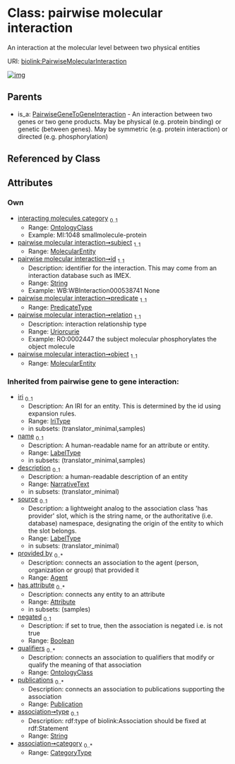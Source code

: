 
# Class: pairwise molecular interaction


An interaction at the molecular level between two physical entities

URI: [biolink:PairwiseMolecularInteraction](https://w3id.org/biolink/vocab/PairwiseMolecularInteraction)


[![img](https://yuml.me/diagram/nofunky;dir:TB/class/[Publication],[MolecularEntity]<object%201..1-%20[PairwiseMolecularInteraction&#124;id:string;predicate:predicate_type;relation:uriorcurie;negated(i):boolean%20%3F;type(i):string%20%3F;category(i):category_type%20*;iri(i):iri_type%20%3F;name(i):label_type%20%3F;description(i):narrative_text%20%3F;source(i):label_type%20%3F],[MolecularEntity]<subject%201..1-%20[PairwiseMolecularInteraction],[OntologyClass]<interacting%20molecules%20category%200..1-++[PairwiseMolecularInteraction],[PairwiseGeneToGeneInteraction]^-[PairwiseMolecularInteraction],[PairwiseGeneToGeneInteraction],[OntologyClass],[MolecularEntity],[Attribute],[Agent])](https://yuml.me/diagram/nofunky;dir:TB/class/[Publication],[MolecularEntity]<object%201..1-%20[PairwiseMolecularInteraction&#124;id:string;predicate:predicate_type;relation:uriorcurie;negated(i):boolean%20%3F;type(i):string%20%3F;category(i):category_type%20*;iri(i):iri_type%20%3F;name(i):label_type%20%3F;description(i):narrative_text%20%3F;source(i):label_type%20%3F],[MolecularEntity]<subject%201..1-%20[PairwiseMolecularInteraction],[OntologyClass]<interacting%20molecules%20category%200..1-++[PairwiseMolecularInteraction],[PairwiseGeneToGeneInteraction]^-[PairwiseMolecularInteraction],[PairwiseGeneToGeneInteraction],[OntologyClass],[MolecularEntity],[Attribute],[Agent])

## Parents

 *  is_a: [PairwiseGeneToGeneInteraction](PairwiseGeneToGeneInteraction.md) - An interaction between two genes or two gene products. May be physical (e.g. protein binding) or genetic (between genes). May be symmetric (e.g. protein interaction) or directed (e.g. phosphorylation)

## Referenced by Class


## Attributes


### Own

 * [interacting molecules category](interacting_molecules_category.md)  <sub>0..1</sub>
     * Range: [OntologyClass](OntologyClass.md)
     * Example: MI:1048 smallmolecule-protein
 * [pairwise molecular interaction➞subject](pairwise_molecular_interaction_subject.md)  <sub>1..1</sub>
     * Range: [MolecularEntity](MolecularEntity.md)
 * [pairwise molecular interaction➞id](pairwise_molecular_interaction_id.md)  <sub>1..1</sub>
     * Description: identifier for the interaction. This may come from an interaction database such as IMEX.
     * Range: [String](types/String.md)
     * Example: WB:WBInteraction000538741 None
 * [pairwise molecular interaction➞predicate](pairwise_molecular_interaction_predicate.md)  <sub>1..1</sub>
     * Range: [PredicateType](types/PredicateType.md)
 * [pairwise molecular interaction➞relation](pairwise_molecular_interaction_relation.md)  <sub>1..1</sub>
     * Description: interaction relationship type
     * Range: [Uriorcurie](types/Uriorcurie.md)
     * Example: RO:0002447 the subject molecular phosphorylates the object molecule
 * [pairwise molecular interaction➞object](pairwise_molecular_interaction_object.md)  <sub>1..1</sub>
     * Range: [MolecularEntity](MolecularEntity.md)

### Inherited from pairwise gene to gene interaction:

 * [iri](iri.md)  <sub>0..1</sub>
     * Description: An IRI for an entity. This is determined by the id using expansion rules.
     * Range: [IriType](types/IriType.md)
     * in subsets: (translator_minimal,samples)
 * [name](name.md)  <sub>0..1</sub>
     * Description: A human-readable name for an attribute or entity.
     * Range: [LabelType](types/LabelType.md)
     * in subsets: (translator_minimal,samples)
 * [description](description.md)  <sub>0..1</sub>
     * Description: a human-readable description of an entity
     * Range: [NarrativeText](types/NarrativeText.md)
     * in subsets: (translator_minimal)
 * [source](source.md)  <sub>0..1</sub>
     * Description: a lightweight analog to the association class 'has provider' slot, which is the string name, or the authoritative (i.e. database) namespace, designating the origin of the entity to which the slot belongs.
     * Range: [LabelType](types/LabelType.md)
     * in subsets: (translator_minimal)
 * [provided by](provided_by.md)  <sub>0..\*</sub>
     * Description: connects an association to the agent (person, organization or group) that provided it
     * Range: [Agent](Agent.md)
 * [has attribute](has_attribute.md)  <sub>0..\*</sub>
     * Description: connects any entity to an attribute
     * Range: [Attribute](Attribute.md)
     * in subsets: (samples)
 * [negated](negated.md)  <sub>0..1</sub>
     * Description: if set to true, then the association is negated i.e. is not true
     * Range: [Boolean](types/Boolean.md)
 * [qualifiers](qualifiers.md)  <sub>0..\*</sub>
     * Description: connects an association to qualifiers that modify or qualify the meaning of that association
     * Range: [OntologyClass](OntologyClass.md)
 * [publications](publications.md)  <sub>0..\*</sub>
     * Description: connects an association to publications supporting the association
     * Range: [Publication](Publication.md)
 * [association➞type](association_type.md)  <sub>0..1</sub>
     * Description: rdf:type of biolink:Association should be fixed at rdf:Statement
     * Range: [String](types/String.md)
 * [association➞category](association_category.md)  <sub>0..\*</sub>
     * Range: [CategoryType](types/CategoryType.md)

